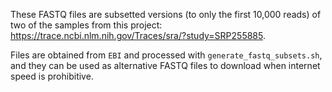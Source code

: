These FASTQ files are subsetted versions (to only the first 10,000 reads) of two of the samples from this project: https://trace.ncbi.nlm.nih.gov/Traces/sra/?study=SRP255885.

Files are obtained from `EBI` and processed with `generate_fastq_subsets.sh`, and they can be used as alternative FASTQ files to download when internet speed is prohibitive.
